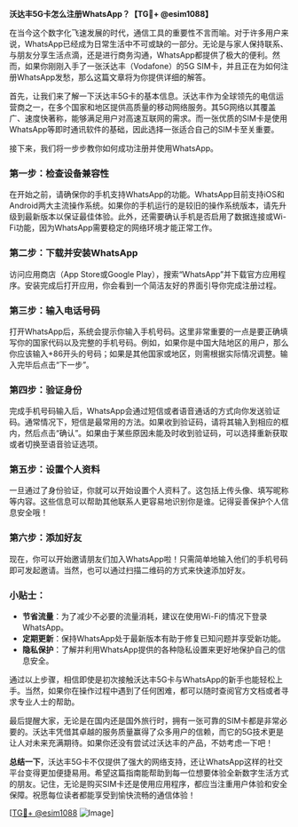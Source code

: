 **沃达丰5G卡怎么注册WhatsApp？【TG💪+ @esim1088】**

在当今这个数字化飞速发展的时代，通信工具的重要性不言而喻。对于许多用户来说，WhatsApp已经成为日常生活中不可或缺的一部分。无论是与家人保持联系、与朋友分享生活点滴，还是进行商务沟通，WhatsApp都提供了极大的便利。然而，如果你刚刚入手了一张沃达丰（Vodafone）的5G SIM卡，并且正在为如何注册WhatsApp发愁，那么这篇文章将为你提供详细的解答。

首先，让我们来了解一下沃达丰5G卡的基本信息。沃达丰作为全球领先的电信运营商之一，在多个国家和地区提供高质量的移动网络服务。其5G网络以其覆盖广、速度快著称，能够满足用户对高速互联网的需求。而一张优质的SIM卡是使用WhatsApp等即时通讯软件的基础，因此选择一张适合自己的SIM卡至关重要。

接下来，我们将一步步教你如何成功注册并使用WhatsApp。

### 第一步：检查设备兼容性

在开始之前，请确保你的手机支持WhatsApp的功能。WhatsApp目前支持iOS和Android两大主流操作系统。如果你的手机运行的是较旧的操作系统版本，请先升级到最新版本以保证最佳体验。此外，还需要确认手机是否启用了数据连接或Wi-Fi功能，因为WhatsApp需要稳定的网络环境才能正常工作。

### 第二步：下载并安装WhatsApp

访问应用商店（App Store或Google Play），搜索“WhatsApp”并下载官方应用程序。安装完成后打开应用，你会看到一个简洁友好的界面引导你完成注册过程。

### 第三步：输入电话号码

打开WhatsApp后，系统会提示你输入手机号码。这里非常重要的一点是要正确填写你的国家代码以及完整的手机号码。例如，如果你是中国大陆地区的用户，那么你应该输入+86开头的号码；如果是其他国家或地区，则需根据实际情况调整。输入完毕后点击“下一步”。

### 第四步：验证身份

完成手机号码输入后，WhatsApp会通过短信或者语音通话的方式向你发送验证码。通常情况下，短信是最常用的方法。如果收到验证码，请将其输入到相应的框内，然后点击“确认”。如果由于某些原因未能及时收到验证码，可以选择重新获取或者切换至语音验证选项。

### 第五步：设置个人资料

一旦通过了身份验证，你就可以开始设置个人资料了。这包括上传头像、填写昵称等内容。这些信息可以帮助其他联系人更容易地识别你是谁。记得妥善保护个人信息安全哦！

### 第六步：添加好友

现在，你可以开始邀请朋友们加入WhatsApp啦！只需简单地输入他们的手机号码即可发起邀请。当然，也可以通过扫描二维码的方式来快速添加好友。

### 小贴士：

- **节省流量**：为了减少不必要的流量消耗，建议在使用Wi-Fi的情况下登录WhatsApp。
- **定期更新**：保持WhatsApp处于最新版本有助于修复已知问题并享受新功能。
- **隐私保护**：了解并利用WhatsApp提供的各种隐私设置来更好地保护自己的信息安全。

通过以上步骤，相信即使是初次接触沃达丰5G卡与WhatsApp的新手也能轻松上手。当然，如果你在操作过程中遇到了任何困难，都可以随时查阅官方文档或者寻求专业人士的帮助。

最后提醒大家，无论是在国内还是国外旅行时，拥有一张可靠的SIM卡都是非常必要的。沃达丰凭借其卓越的服务质量赢得了众多用户的信赖，而它的5G技术更是让人对未来充满期待。如果你还没有尝试过沃达丰的产品，不妨考虑一下吧！

**总结一下**，沃达丰5G卡不仅提供了强大的网络支持，还让WhatsApp这样的社交平台变得更加便捷易用。希望这篇指南能帮助到每一位想要体验全新数字生活方式的朋友。记住，无论是购买SIM卡还是使用应用程序，都应当注重用户体验和安全保障。祝愿每位读者都能享受到愉快流畅的通信体验！

[[TG💪+ @esim1088](https://t.me/s/esim1088) ![Image](https://i.postimg.cc/4NQfJmqS/Snipaste-2025-05-13-00-14-12.png)]